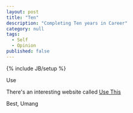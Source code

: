 ```yaml
---
layout: post
title: "Ten"
description: "Completing Ten years in Career"
category: null
tags: 
  - Self
  - Opinion
published: false
---
```


{% include JB/setup %}

Use

There's an interesting website called [Use This](https://usesthis.com/)

Best, Umang
